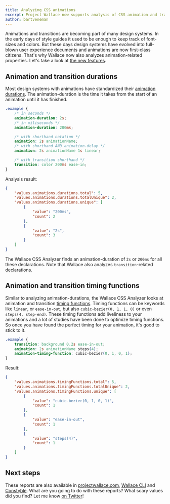 ```yaml
---
title: Analyzing CSS animations
excerpt: Project Wallace now supports analysis of CSS animation and transition durations and timing functions.
author: bartveneman
---
```


Animations and transitions are becoming part of many design systems. In the early days of style guides it used to be enough to keep track of font-sizes and colors. But these days design systems have evolved into full-blown user experience documents and animations are now first-class citizens. That's why Wallace now also analyzes animation-related properties. Let's take a look at [the new features](https://www.projectwallace.com/~teamwallace/project-wallace/animations).

## Animation and transition durations

Most design systems with animations have standardized their [animation durations](https://developer.mozilla.org/en-US/docs/Web/CSS/animation-duration). The animation-duration is the time it takes from the start of an animation until it has finished.

```css
.example {
	/* in seconds */
	animation-duration: 2s;
	/* in miliseconds */
	animation-duration: 200ms;

	/* with shorthand notation */
	animation: 2s animationName;
	/* with shorthand AND animation-delay */
	animation: 2s animationName 1s linear;

	/* with transition shorthand */
	transition: color 200ms ease-in;
}
```

Analysis result:

```json
{
	"values.animations.durations.total": 5,
	"values.animations.durations.totalUnique": 2,
	"values.animations.durations.unique": [
		{
			"value": "200ms",
			"count": 2
		},
		{
			"value": "2s",
			"count": 3
		}
	]
}
```

The Wallace CSS Analyzer finds an animation-duration of `2s` or `200ms` for all these declarations. Note that Wallace also analyzes `transition`-related declarations.

## Animation and transition timing functions

Similar to analyzing animation-durations, the Wallace CSS Analyzer looks at animation and transition [timing functions](https://developer.mozilla.org/en-US/docs/Web/CSS/animation-timing-function). Timing functions can be keywords like `linear`, or `ease-in-out`, but also `cubic-bezier(0, 1, 1, 0)` or even `steps(4, step-end)`. These timing functions add liveliness to your animations and a lot of studies have been done to optimize timing functions. So once you have found the perfect timing for your animation, it's good to stick to it.

```css
.example {
	transition: background 0.2s ease-in-out;
	animation: 2s animationName steps(4);
	animation-timing-function: cubic-bezier(0, 1, 0, 1);
}
```

Result:

```json
{
	"values.animations.timingFunctions.total": 5,
	"values.animations.timingFunctions.totalUnique": 2,
	"values.animations.timingFunctions.unique": [
		{
			"value": "cubic-bezier(0, 1, 0, 1)",
			"count": 1
		},
		{
			"value": "ease-in-out",
			"count": 1
		},
		{
			"value": "steps(4)",
			"count": 1
		}
	]
}
```

## Next steps

These reports are also available in [projectwallace.com](https://www.projectwallace.com), [Wallace CLI](https://github.com/bartveneman/wallace-cli) and [Constyble](https://github.com/bartveneman/constyble). What are you going to do with these reports? What scary values did you find? Let me know [on Twitter](https://twitter.com/bartveneman)!
